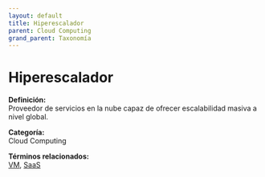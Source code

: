 ```yaml
---
layout: default
title: Hiperescalador
parent: Cloud Computing
grand_parent: Taxonomía
---
```


# Hiperescalador

**Definición:**  
Proveedor de servicios en la nube capaz de ofrecer escalabilidad masiva a nivel global.

**Categoría:**  
Cloud Computing 
  


**Términos relacionados:**  
[VM](https://maleniski.github.io/diccionario-angl-tec-mx/docs/taxonomia/cloud-computing/vm.html), [SaaS](https://maleniski.github.io/diccionario-angl-tec-mx/docs/taxonomia/cloud-computing/saas.html)
